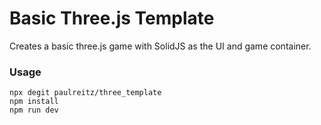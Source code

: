 # Basic Three.js Template

Creates a basic three.js game with SolidJS as the UI and game container. 

### Usage
```
npx degit paulreitz/three_template
npm install
npm run dev
```